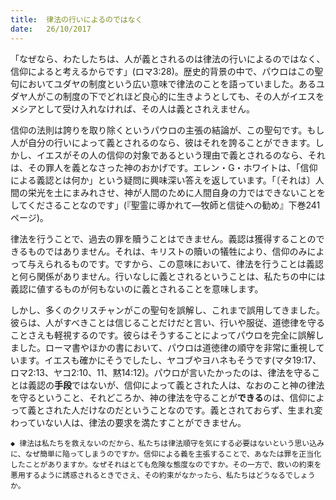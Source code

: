 ```yaml
---
title:  律法の行いによるのではなく
date:   26/10/2017
---
```


「なぜなら、わたしたちは、人が義とされるのは律法の行いによるのではなく、信仰によると考えるからです」(ロマ3:28)。歴史的背景の中で、パウロはこの聖句においてユダヤの制度という広い意味で律法のことを語っていました。あるユダヤ人がこの制度の下でどれほど良心的に生きようとしても、その人がイエスをメシアとして受け入れなければ、その人は義とされえません。

信仰の法則は誇りを取り除くというパウロの主張の結論が、この聖句です。もし人が自分の行いによって義とされるのなら、彼はそれを誇ることができます。しかし、イエスがその人の信仰の対象であるという理由で義とされるのなら、それは、その罪人を義となさった神のおかげです。エレン・G・ホワイトは、「信仰による義認とは何か」という疑問に興味深い答えを返しています。「〔それは〕人間の栄光を土にまみれさせ、神が人間のために人間自身の力ではできないことをしてくださることなのです」(『聖霊に導かれて―牧師と信徒への勧め』下巻241ページ)。

律法を行うことで、過去の罪を贖うことはできません。義認は獲得することのできるものではありません。それは、キリストの贖いの犠牲により、信仰のみによって与えられるものです。ですから、この意味において、律法を行うことは義認と何ら関係がありません。行いなしに義とされるということは、私たちの中には義認に値するものが何もないのに義とされることを意味します。

しかし、多くのクリスチャンがこの聖句を誤解し、これまで誤用してきました。彼らは、人がすべきことは信じることだけだと言い、行いや服従、道徳律を守ることさえも軽視するのです。彼らはそうすることによってパウロを完全に誤解しました。ローマ書やほかの書において、パウロは道徳律の順守を非常に重視しています。イエスも確かにそうでしたし、ヤコブやヨハネもそうです(マタ19:17、ロマ2:13、ヤコ2:10、11、黙14:12)。パウロが言いたかったのは、律法を守ることは義認の**手段**ではないが、信仰によって義とされた人は、なおのこと神の律法を守るということ、それどころか、神の律法を守ることが**できる**のは、信仰によって義とされた人だけなのだということなのです。義とされておらず、生まれ変わっていない人は、律法の要求を満たすことができません。

`◆ 律法は私たちを救えないのだから、私たちは律法順守を気にする必要はないという思い込みに、なぜ簡単に陥ってしまうのですか。信仰による義を主張することで、あなたは罪を正当化したことがありますか。なぜそれはとても危険な態度なのですか。その一方で、救いの約束を悪用するように誘惑されるときでさえ、その約束がなかったら、私たちはどうなるでしょうか。`
